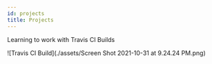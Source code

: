 ```yaml
---
id: projects
title: Projects
---
```


Learning to work with Travis CI Builds

![Travis CI Build](./assets/Screen Shot 2021-10-31 at 9.24.24 PM.png)
